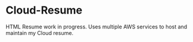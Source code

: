 # Cloud-Resume
HTML Resume work in progress. Uses multiple AWS services to host and maintain my Cloud resume.
